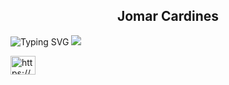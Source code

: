 
<h2 align="center">Jomar Cardines</h2>












![Typing SVG](https://readme-typing-svg.demolab.com?font=Vcs+osd+mono&weight=900&duration=850&pause=850&color=359037&width=435&lines=IF+YOU+WANT+IT;WORK+FOR+IT)
![](https://komarev.com/ghpvc/?username=kujotaroooo)





<p align="left">
<a href="https://www.facebook.com/profile.php?id=100080866297698" target="blank"><img align="center" src="https://raw.githubusercontent.com/rahuldkjain/github-profile-readme-generator/master/src/images/icons/Social/facebook.svg" alt="https://www.facebook.com/profile.php?id=100079721212245](https://www.facebook.com/jomaruu/" height="30" width="40" /></a>
</p>


 
